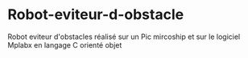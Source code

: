 # Robot-eviteur-d-obstacle
Robot eviteur d'obstacles réalisé sur un Pic mircoship et sur le logiciel Mplabx en langage C orienté objet 
